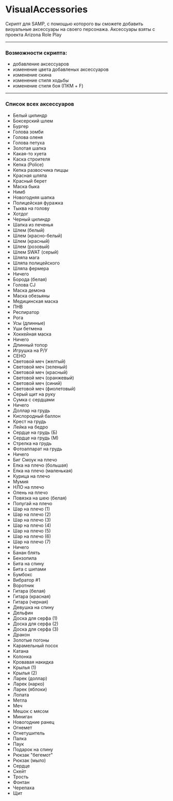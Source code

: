 # VisualAccessories

Скрипт для SAMP, с помощью которого вы сможете добавить визуальные аксессуары на своего персонажа. Аксессуары взяты с проекта Arizona Role Play

***

### Возможности скрипта:
  * добавление аксессуаров
  * изменение цвета добавленых аксессуаров
  * изменение скина
  * изменение стиля ходьбы
  * изменение стиля боя (ПКМ + F)

***

### Список всех аксессуаров
* Белый цилиндр
* Боксерский шлем
* Бургер
* Голова зомби
* Голова оленя
* Голова петуха
* Золотая шапка
* Какая-то хуета
* Каска строителя
* Кепка (Police)
* Кепка развосчика пиццы
* Красная шляпа
* Красный берет
* Маска быка
* Нимб
* Новогодняя шапка
* Полицейская фуражка
* Тыква на голову
* Хотдог
* Черный цилиндр
* Шапка из печенья
* Шлем (белый)
* Шлем (красно-белый)
* Шлем (красный)
* Шлем (розовый)
* Шлем SWAT (серый)
* Шляпа мага
* Шляпа полицейского
* Шляпа фермера
* Ничего
* Борода (белая)
* Голова CJ
* Маска демона
* Маска обезьяны
* Медицинская маска
* ПНВ
* Респиратор
* Рога
* Усы (длинные)
* Уши бетмена
* Хоккейная маска
* Ничего
* Длинный топор
* Игрушка на Р/У
* СЕНО
* Световой меч (желтый)
* Световой меч (зеленый)
* Световой меч (красный)
* Световой меч (оранжевый)
* Световой меч (синий)
* Световой меч (фиолетовый)
* Серый щит на руку
* Сумка с сердцами
* Ничего
* Доллар на грудь
* Кислородный баллон
* Крест на грудь
* Лейка на бедро
* Сердце на грудь (Б)
* Сердце на грудь (М)
* Стрелка на грудь
* Фотоаппарат на грудь
* Ничего
* Биг Смоук на плечо
* Елка на плечо (большая)
* Елка на плечо (маленькая)
* Курица на плечо
* Мумия
* НЛО на плечо
* Олень на плечо
* Повязка на шею (белая)
* Попугай на плечо
* Шар на плечо (1)
* Шар на плечо (2)
* Шар на плечо (3)
* Шар на плечо (4)
* Шар на плечо (5)
* Шар на плечо (6)
* Шар на плечо (7)
* Ничего
* Банан блять
* Бензопила
* Бита на спину
* Бита с шипами
* Бумбокс
* Вибратор #1
* Воротник
* Гитара (белая)
* Гитара (красная)
* Гитара (черная)
* Девушка на спину
* Дельфин
* Доска для серфа (1)
* Доска для серфа (2)
* Доска для серфа (3)
* Дракон
* Золотые погоны
* Карамельный посох
* Катана
* Колонка
* Кровавая накидка
* Крылья (1)
* Крылья (2)
* Ларек (доллар)
* Ларек (нарко)
* Ларек (яблоки)
* Лопата
* Метла
* Меч
* Мешок с мясом
* Миниган
* Новогодние ранец
* Огнемет
* Огнетушитель
* Палка
* Паук
* Подарок на спину
* Рюкзак "бегемот"
* Рюкзак (мыло)
* Сердце
* Скейт
* Трость
* Фонтан
* Черепаха
* Щит
